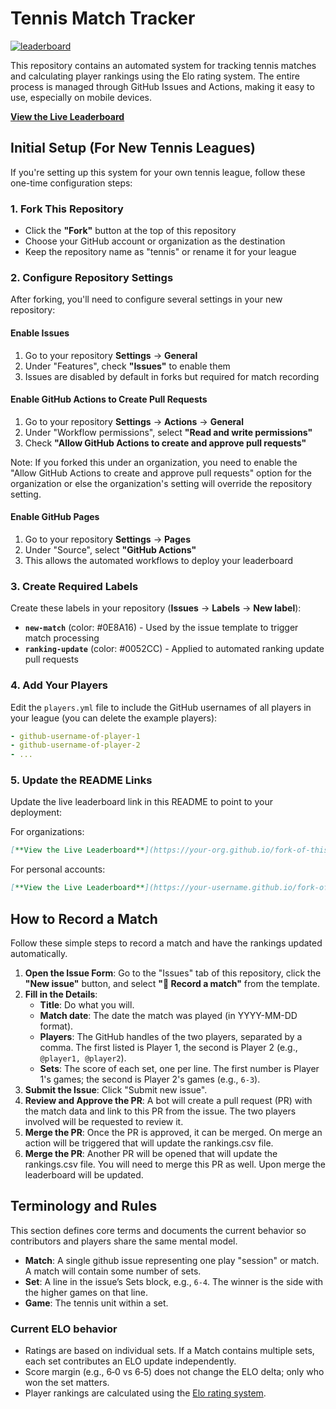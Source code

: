# Tennis Match Tracker

[![leaderboard](https://github.com/stonehenge-collective/tennis/actions/workflows/pages-deploy.yml/badge.svg)](https://github.com/stonehenge-collective/tennis/actions/workflows/pages-deploy.yml)

This repository contains an automated system for tracking tennis matches and calculating player rankings using the Elo rating system. The entire process is managed through GitHub Issues and Actions, making it easy to use, especially on mobile devices.

[**View the Live Leaderboard**](https://github-org-or-username.github.io/fork-of-this-repo)

## Initial Setup (For New Tennis Leagues)

If you're setting up this system for your own tennis league, follow these one-time configuration steps:

### 1. Fork This Repository

- Click the **"Fork"** button at the top of this repository
- Choose your GitHub account or organization as the destination
- Keep the repository name as "tennis" or rename it for your league

### 2. Configure Repository Settings

After forking, you'll need to configure several settings in your new repository:

#### Enable Issues

1. Go to your repository **Settings** → **General**
2. Under "Features", check **"Issues"** to enable them
3. Issues are disabled by default in forks but required for match recording

#### Enable GitHub Actions to Create Pull Requests

1. Go to your repository **Settings** → **Actions** → **General**
2. Under "Workflow permissions", select **"Read and write permissions"**
3. Check **"Allow GitHub Actions to create and approve pull requests"**

Note: If you forked this under an organization, you need to enable the "Allow GitHub Actions to create and approve pull requests" option for the organization or else the organization's setting will override the repository setting.

#### Enable GitHub Pages

1. Go to your repository **Settings** → **Pages**
2. Under "Source", select **"GitHub Actions"**
3. This allows the automated workflows to deploy your leaderboard

### 3. Create Required Labels

Create these labels in your repository (**Issues** → **Labels** → **New label**):

- **`new-match`** (color: #0E8A16) - Used by the issue template to trigger match processing
- **`ranking-update`** (color: #0052CC) - Applied to automated ranking update pull requests

### 4. Add Your Players

Edit the `players.yml` file to include the GitHub usernames of all players in your league (you can delete the example players):

```yaml
- github-username-of-player-1
- github-username-of-player-2
- ...
```

### 5. Update the README Links

Update the live leaderboard link in this README to point to your deployment:

For organizations:

```markdown
[**View the Live Leaderboard**](https://your-org.github.io/fork-of-this-repo)
```

For personal accounts:

```markdown
[**View the Live Leaderboard**](https://your-username.github.io/fork-of-this-repo)
```

## How to Record a Match

Follow these simple steps to record a match and have the rankings updated automatically.

1. **Open the Issue Form**: Go to the "Issues" tab of this repository, click the **"New issue"** button, and select **"🎾 Record a match"** from the template.
2. **Fill in the Details**:
    - **Title**: Do what you will.
    - **Match date**: The date the match was played (in YYYY-MM-DD format).
    - **Players**: The GitHub handles of the two players, separated by a comma. The first listed is Player 1, the second is Player 2 (e.g., `@player1, @player2`).
    - **Sets**: The score of each set, one per line. The first number is Player 1's games; the second is Player 2's games (e.g., `6-3`).
3. **Submit the Issue**: Click "Submit new issue".
4. **Review and Approve the PR**: A bot will create a pull request (PR) with the match data and link to this PR from the issue. The two players involved will be requested to review it.
5. **Merge the PR**: Once the PR is approved, it can be merged. On merge an action will be triggered that will update the rankings.csv file.
6. **Merge the PR**: Another PR will be opened that will update the rankings.csv file. You will need to merge this PR as well. Upon merge the leaderboard will be updated.

## Terminology and Rules

This section defines core terms and documents the current behavior so contributors and players share the same mental model.

- **Match**: A single github issue representing one play "session" or match. A match will contain some number of sets.
- **Set**: A line in the issue’s Sets block, e.g., `6-4`. The winner is the side with the higher games on that line.
- **Game**: The tennis unit within a set.

### Current ELO behavior

- Ratings are based on individual sets. If a Match contains multiple sets, each set contributes an ELO update independently.
- Score margin (e.g., 6‑0 vs 6‑5) does not change the ELO delta; only who won the set matters.
- Player rankings are calculated using the [Elo rating system](https://en.wikipedia.org/wiki/Elo_rating_system).
